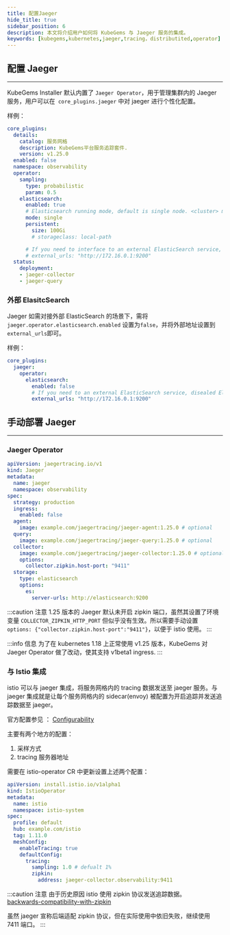 ```yaml
---
title: 配置Jaeger
hide_title: true
sidebar_position: 6
description: 本文将介绍用户如何将 KubeGems 与 Jaeger 服务的集成。
keywords: [kubegems,kubernetes,jaeger,tracing，distributited,operator]
---
```



## 配置 Jaeger

---

KubeGems Installer 默认内置了 `Jaeger Operator`，用于管理集群内的 Jaeger 服务，用户可以在` core_plugins.jaeger` 中对 jaeger 进行个性化配置。

样例：

```yaml
core_plugins:
  details:
    catalog: 服务网格
    description: KubeGems平台服务追踪套件.
    version: v1.25.0
  enabled: false
  namespace: observability
  operator:
    sampling:
      type: probabilistic
      param: 0.5
    elasticsearch:
      enabled: true
      # Elasticsearch running mode, default is single node. <cluster> mode will be set 3 replicas as a cluster.
      mode: single
      persistent:
        size: 100Gi
        # storageclass: local-path

      # If you need to interface to an external ElasticSearch service, disealed ElasticSearch and configured the external_urls fielda.
      # external_urls: "http://172.16.0.1:9200"
  status:
    deployment:
    - jaeger-collector
    - jaeger-query
```

### 外部 ElasitcSearch

Jaeger 如需对接外部 ElasticSearch 的场景下，需将 `jaeger.operator.elasticsearch.enabled` 设置为`false`，并将外部地址设置到 `external_urls`即可。

样例：

```yaml
core_plugins:
  jaeger:
    operator:
      elasticsearch:
        enabled: false
        # If you need to an external ElasticSearch service, disealed ElasticSearch and configured the external_urls fielda.
        external_urls: "http://172.16.0.1:9200"
```

## 手动部署 Jaeger
---
### Jaeger Operator

```yaml
apiVersion: jaegertracing.io/v1
kind: Jaeger
metadata:
  name: jaeger
  namespace: observability
spec:
  strategy: production
  ingress:
    enabled: false
  agent:
    image: example.com/jaegertracing/jaeger-agent:1.25.0 # optional
  query:
    image: example.com/jaegertracing/jaeger-query:1.25.0 # optional
  collector:
    image: example.com/jaegertracing/jaeger-collector:1.25.0 # optional
    options:
      collector.zipkin.host-port: "9411"
  storage:
    type: elasticsearch
    options:
      es:
        server-urls: http://elasticsearch:9200
```

:::caution 注意
1.25 版本的 Jaeger 默认未开启 zipkin 端口，虽然其设置了环境变量 `COLLECTOR_ZIPKIN_HTTP_PORT` 但似乎没有生效。所以需要手动设置 `options: {"collector.zipkin.host-port":"9411"}`，以便于 istio 使用。
:::

:::info 信息
为了在 kubernetes 1.18 上正常使用 v1.25 版本，KubeGems 对 Jaeger Operator 做了改动，使其支持 v1beta1 ingress.
:::

### 与 Istio 集成

istio 可以与 jaeger 集成，将服务网格内的 tracing 数据发送至 jaeger 服务。与 jaeger 集成就是让每个服务网格内的 sidecar(envoy) 被配置为开启追踪并发送追踪数据至 jaeger。

官方配置参见 ： [Configurability](https://istio.io/latest/docs/tasks/observability/distributed-tracing/configurability/#customizing-trace-sampling)

主要有两个地方的配置：

1. 采样方式
2. tracing 服务器地址

需要在 istio-operator CR 中更新设置上述两个配置：

```yaml
apiVersion: install.istio.io/v1alpha1
kind: IstioOperator
metadata:
  name: istio
  namespace: istio-system
spec:
  profile: default
  hub: example.com/istio
  tag: 1.11.0
  meshConfig:
    enableTracing: true
    defaultConfig:
      tracing:
        sampling: 1.0 # defualt 1%
        zipkin:
          address: jaeger-collector.observability:9411
```

:::caution 注意
由于历史原因 istio 使用 zipkin 协议发送追踪数据。<br />
[backwards-compatibility-with-zipkin](https://github.com/jaegertracing/jaeger/tree/v1.24.0#backwards-compatibility-with-zipkin)

虽然 jaeger 宣称后端适配 zipkin 协议，但在实际使用中依旧失败，继续使用 7411 端口。
:::
